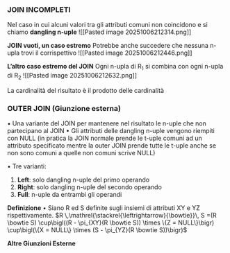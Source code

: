 ### **JOIN INCOMPLETI**

Nel caso in cui alcuni valori tra gli attributi comuni non coincidono e si chiamo **dangling n-uple** 
![[Pasted image 20251006212314.png]]


**JOIN vuoti, un caso estremo**
Potrebbe anche succedere che nessuna n-upla trovi il corrispettivo
![[Pasted image 20251006212446.png]]

**L’altro caso estremo del JOIN**
Ogni n-upla di R$_1$ si combina con ogni n-upla di R$_2$
![[Pasted image 20251006212632.png]]

La cardinalità del risultato è il prodotto delle cardinalità 


### **OUTER JOIN (Giunzione esterna)**
• Una variante del JOIN per mantenere nel risultato le n-uple che non partecipano al JOIN 
• Gli attributi delle dangling n-uple vengono riempiti con NULL
(in pratica la JOIN normale prende le t-uple comuni ad un attributo specificato mentre la outer JOIN prende tutte le t-uple anche se non sono comuni a quelle non comuni scrive NULL)

• Tre varianti:
1) **Left**: solo dangling n-uple del primo operando 
2) **Right**: solo dangling n-uple del secondo operando 
3) **Full**: n-uple da entrambi gli operandi

**Definizione**
• Siano R ed S definite sugli insiemi di attributi XY e YZ rispettivamente.
$R \,\mathrel{\stackrel{\leftrightarrow}{\bowtie}}\, S =(R \bowtie S) \cup\bigl((R - \pi_{XY}(R \bowtie S)) \times \{Z = NULL\}\bigr) \cup\bigl(\{X = NULL\} \times (S - \pi_{YZ}(R \bowtie S))\bigr)$

**Altre Giunzioni Esterne**
